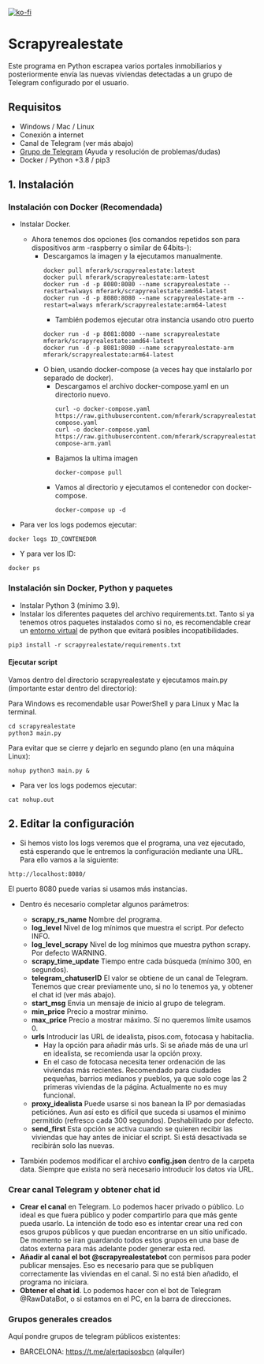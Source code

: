 [![ko-fi](https://ko-fi.com/img/githubbutton_sm.svg)](https://ko-fi.com/L4L5ICU6C)
# Scrapyrealestate

Este programa en Python escrapea varios portales inmobiliarios y posteriormente envía las nuevas viviendas detectadas a un grupo de Telegram configurado por el usuario.

## Requisitos

- Windows / Mac / Linux
- Conexión a internet
- Canal de Telegram (ver más abajo)
- <a href="https://t.me/scrapyrealestate">Grupo de Telegram</a> (Ayuda y resolución de problemas/dudas)
- Docker / Python +3.8 / pip3

## 1. Instalación
### Instalación con Docker (Recomendada)
- Instalar Docker.
  - Ahora tenemos dos opciones (los comandos repetidos son para dispositivos arm -raspberry o similar de 64bits-):
    - Descargamos la imagen y la ejecutamos manualmente.
      ```
      docker pull mferark/scrapyrealestate:latest
      docker pull mferark/scrapyrealestate:arm-latest
      docker run -d -p 8080:8080 --name scrapyrealestate --restart=always mferark/scrapyrealestate:amd64-latest
      docker run -d -p 8080:8080 --name scrapyrealestate-arm --restart=always mferark/scrapyrealestate:arm64-latest
      ```
      - También podemos ejecutar otra instancia usando otro puerto
      ```
      docker run -d -p 8081:8080 --name scrapyrealestate mferark/scrapyrealestate:amd64-latest
      docker run -d -p 8081:8080 --name scrapyrealestate-arm mferark/scrapyrealestate:arm64-latest
      ```
    - O bien, usando docker-compose (a veces hay que instalarlo por separado de docker).
      - Descargamos el archivo docker-compose.yaml en un directorio nuevo.
        ```
        curl -o docker-compose.yaml https://raw.githubusercontent.com/mferark/scrapyrealestate/master/docker-compose.yaml
        curl -o docker-compose.yaml https://raw.githubusercontent.com/mferark/scrapyrealestate/master/docker-compose-arm.yaml
        ```
      - Bajamos la ultima imagen
        ```
        docker-compose pull
        ```
      - Vamos al directorio y ejecutamos el contenedor con docker-compose.
        ```
        docker-compose up -d
        ```
    
- Para ver los logs podemos ejecutar:
```
docker logs ID_CONTENEDOR
```
- Y para ver los ID:
```
docker ps
```

### Instalación sin Docker, Python y paquetes
- Instalar Python 3 (mínimo 3.9).
- Instalar los diferentes paquetes del archivo requirements.txt. Tanto si ya tenemos otros paquetes instalados como si no, es recomendable crear un <a href="https://docs.python.org/es/3/tutorial/venv.html">entorno virtual</a> de python que evitará posibles incopatibilidades.
```
pip3 install -r scrapyrealestate/requirements.txt
```

#### Ejecutar script 
Vamos dentro del directorio scrapyrealestate y ejecutamos main.py (importante estar dentro del directorio):

Para Windows es recomendable usar PowerShell y para Linux y Mac la terminal.
```
cd scrapyrealestate
python3 main.py
```
Para evitar que se cierre y dejarlo en segundo plano (en una máquina Linux):

```
nohup python3 main.py &
```
- Para ver los logs podemos ejecutar:
```
cat nohup.out
```

## 2. Editar la configuración

- Si hemos visto los logs veremos que el programa, una vez ejecutado, está esperando que le entremos la configuración mediante una URL. Para ello vamos a la siguiente:
```
http://localhost:8080/ 
```
El puerto 8080 puede varias si usamos más instancias.

- Dentro és necesario completar algunos parámetros:
  - **scrapy_rs_name** Nombre del programa.
  - **log_level** Nivel de log mínimos que muestra el script. Por defecto INFO.
  - **log_level_scrapy** Nivel de log mínimos que muestra python scrapy. Por defecto WARNING.
  - **scrapy_time_update** Tiempo entre cada búsqueda (mínimo 300, en segundos).
  - **telegram_chatuserID** El valor se obtiene de un canal de Telegram. Tenemos que crear previamente uno, si no lo tenemos ya, y obtener el chat id (ver más abajo).
  - **start_msg** Envia un mensaje de inicio al grupo de telegram.
  - **min_price** Precio a mostrar minimo.
  - **max_price** Precio a mostrar máximo. Sí no queremos límite usamos 0.
  - **urls** Introducir las URL de idealista, pisos.com, fotocasa y habitaclia. 
    - Hay la opción para añadir más urls. Si se añade más de una url en idealista, se recomienda usar la opción proxy.
    - En el caso de fotocasa necesita tener ordenación de las viviendas más recientes. Recomendado para ciudades pequeñas, barrios medianos y pueblos, ya que solo coge las 2 primeras viviendas de la página. Actualmente no es muy funcional.
  - **proxy_idealista** Puede usarse si nos banean la IP por demasiadas peticiónes. Aun así esto es difícil que suceda si usamos el minimo permitido (refresco cada 300 segundos). Deshabilitado por defecto.
  - **send_first** Esta opción se activa cuando se quieren recibir las viviendas que hay antes de iniciar el script. Si está desactivada se recibirán solo las nuevas.


- También podemos modificar el archivo **config.json** dentro de la carpeta data. Siempre que exista no serà necesario introducir los datos via URL.

### Crear canal Telegram y obtener chat id
- **Crear el canal** en Telegram. Lo podemos hacer privado o público. Lo ideal es que fuera público y poder compartirlo para que más gente pueda usarlo. La intención de todo eso es intentar crear una red con esos grupos públicos y que puedan encontrarse en un sitio unificado. De momento se iran guardando todos estos grupos en una base de datos externa para más adelante poder generar esta red.
- **Añadir al canal el bot @scrapyrealestatebot** con permisos para poder publicar mensajes. Eso es necesario para que se publiquen correctamente las viviendas en el canal. Si no está bien añadido, el programa no iniciara.
- **Obtener el chat id**. Lo podemos hacer con el bot de Telegram @RawDataBot, o si estamos en el PC, en la barra de direcciones.

### Grupos generales creados
Aquí pondre grupos de telegram públicos existentes:
- BARCELONA: https://t.me/alertapisosbcn (alquiler)